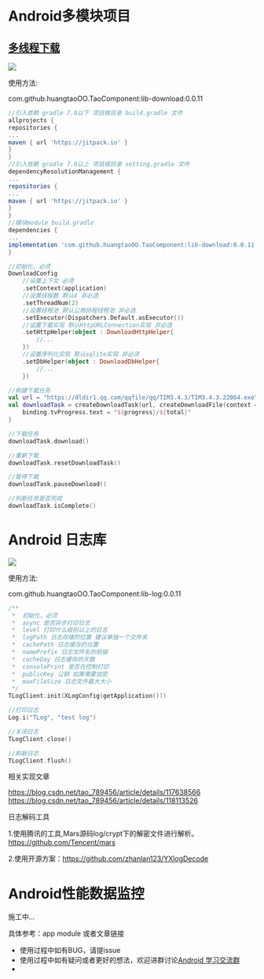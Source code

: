 # Android多模块项目

## [多线程下载](https://blog.csdn.net/tao_789456/article/details/128457971)

[![](https://jitpack.io/v/huangtaoOO/TaoComponent.svg)](https://jitpack.io/#huangtaoOO/TaoComponent)

使用方法:

com.github.huangtaoOO.TaoComponent:lib-download:0.0.11

```gradle
//引入依赖 gradle 7.0以下 项目根目录 build.gradle 文件
allprojects {
repositories {
...
maven { url 'https://jitpack.io' }
}
}
//引入依赖 gradle 7.0以上 项目根目录 setting.gradle 文件
dependencyResolutionManagement {
...
repositories {
...
maven { url 'https://jitpack.io' }
}
}
//模块module build.gradle
dependencies {
...
implementation 'com.github.huangtaoOO.TaoComponent:lib-download:0.0.11'
}
```

```kotlin
//初始化，必须
DownloadConfig
    //设置上下文 必须
    .setContext(application)
    //设置线程数 默认4 非必选
    .setThreadNum(2)
    //设置线程池 默认公用协程线程池 非必选
    .setExecutor(Dispatchers.Default.asExecutor())
    //设置下载实现 默认HttpURLConnection实现 非必选
    .setHttpHelper(object : DownloadHttpHelper{
        //...
    })
    //设置序列化实现 默认sqlite实现 非必须
    .setDbHelper(object : DownloadDbHelper{
        //...
    })

//构建下载任务
val url = "https://dldir1.qq.com/qqfile/qq/TIM3.4.3/TIM3.4.3.22064.exe"
val downloadTask = createDownloadTask(url, createDownloadFile(context = this, url)) { progress, total ->
    binding.tvProgress.text = "${progress}/${total}"
}

//下载任务
downloadTask.download()

//重新下载
downloadTask.resetDownloadTask()

//暂停下载
downloadTask.pauseDownload()

//判断任务是否完成
downloadTask.isComplete()
```

# Android 日志库
[![](https://jitpack.io/v/huangtaoOO/TaoComponent.svg)](https://jitpack.io/#huangtaoOO/TaoComponent)

使用方法:

com.github.huangtaoOO.TaoComponent:lib-log:0.0.11

```kotlin
/**
 *  初始化，必须
 *  async 是否异步打印日志
 *  level 打印什么级别以上的日志
 *  logPath 日志存储的位置 建议单独一个文件夹
 *  cachePath 日志缓存的位置
 *  namePrefix 日志文件名的前缀
 *  cacheDay 日志缓存的天数
 *  consolePrint 是否在控制打印
 *  publicKey 公钥 如果需要加密
 *  maxFileSize 日志文件最大大小
 */
TLogClient.init(XLogConfig(getApplication()))

//打印日志
Log.i("TLog", "test log")

//关闭日志
TLogClient.close()

//刷新日志
TLogClient.flush()
```
相关实现文章

https://blog.csdn.net/tao_789456/article/details/117638566
https://blog.csdn.net/tao_789456/article/details/118113526

日志解码工具

1.使用腾讯的工具,Mars源码log/crypt下的解密文件进行解析。 https://github.com/Tencent/mars

2.使用开源方案：https://github.com/zhanlan123/YXlogDecode


# Android性能数据监控
施工中...


具体参考：app module 或者文章链接

- 使用过程中如有BUG，请提issue
- 使用过程中如有疑问或者更好的想法，欢迎进群讨论[Android 学习交流群](https://jq.qq.com/?_wv=1027&k=QmvEoGKM)
- 
